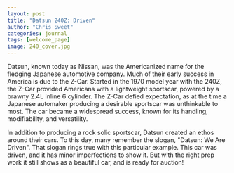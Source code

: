 ```yaml
---
layout: post
title: "Datsun 240Z: Driven"
author: "Chris Sweet"
categories: journal
tags: [welcome_page]
image: 240_cover.jpg
---
```


Datsun, known today as Nissan, was the Americanized name for the fledging Japanese automotive company. Much of their early success in America is due to the Z-Car. Started in the 1970 model year with the 240Z, the Z-Car provided Americans with a lightweight sportscar, powered by a brawny 2.4L inline 6 cylinder. The Z-Car defied expectation, as at the time a Japanese automaker producing a desirable sportscar was unthinkable to most. The car became a widespread success, known for its handling, modifiability, and versatility. 

In addition to producing a rock solic sportscar, Datsun created an ethos around their cars. To this day, many remember the slogan, "Datsun: We Are Driven". That slogan rings true with this particular example. This car was driven, and it has minor imperfections to show it. But with the right prep work it still shows as a beautiful car, and is ready for auction!